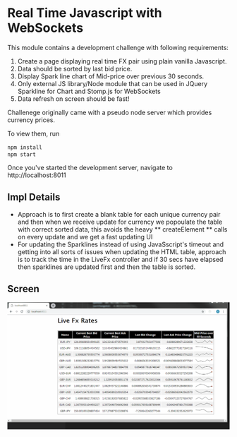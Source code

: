 # Real Time Javascript with WebSockets

This module contains a development challenge with following requirements: 

1.  Create a page displaying real time FX pair using plain vanilla Javascript.
2.  Data should be sorted  by last bid price.
3.  Display Spark line chart of Mid-price over previous 30 seconds.
4.  Only external JS library/Node module that can be used in JQuery Sparkline for Chart and Stomp.js for WebSockets
5.  Data refresh on screen should be fast!

Challenege originally came with a pseudo node server which provides currency prices.

To view them, run

```
npm install
npm start
```

Once you've started the development server, navigate to http://localhost:8011

## Impl Details

- Approach is to first create a blank table for each unique currency pair  and then when we receive update for currency we popoulate the table with correct sorted       data, this avoids the heavy ** createElement ** calls on every update and we get a fast updating UI 
- For updating the Sparklines instead of using JavaSscript's timeout and getting into all sorts of issues when updating the HTML table, approach is to track the time    in the LiveFx controller and if 30 secs have elapsed then sparklines are updated first and then the table is sorted.

## Screen

![](live-fx-rates.gif)